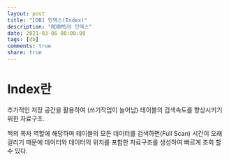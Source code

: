 ```yaml
---
layout: post
title: "[DB] 인덱스(Index)"
description: "RDBMS의 인덱스"
date: 2021-03-06 00:00:00
tags: [db]
comments: true
share: true
---
```


# Index란

추가적인 저장 공간을 활용하여 (쓰기작업이 늘어남) 테이블의 검색속도를 향상시키기 위한 자료구조. 

책의 목차 역할에 해당하며 테이블의 모든 데이터를 검색하면(Full Scan) 시간이 오래 걸리기 때문에 데이터와 데이터의 위치를 포함한 자료구조를 생성하여 빠르게 조회 할 수 있다.